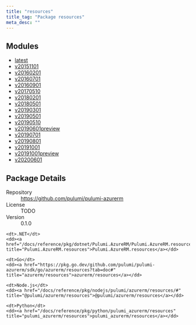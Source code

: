 ```yaml
---
title: "resources"
title_tag: "Package resources"
meta_desc: ""
---
```


<!-- WARNING: this file was generated by Pulumi Docs Generator. -->
<!-- Do not edit by hand unless you're certain you know what you are doing! -->



<h2 id="modules">Modules</h2>
<ul class="api">
    <li><a href="latest/" title="latest"><span class="symbol module"></span>latest</a></li>
    <li><a href="v20151101/" title="v20151101"><span class="symbol module"></span>v20151101</a></li>
    <li><a href="v20160201/" title="v20160201"><span class="symbol module"></span>v20160201</a></li>
    <li><a href="v20160701/" title="v20160701"><span class="symbol module"></span>v20160701</a></li>
    <li><a href="v20160901/" title="v20160901"><span class="symbol module"></span>v20160901</a></li>
    <li><a href="v20170510/" title="v20170510"><span class="symbol module"></span>v20170510</a></li>
    <li><a href="v20180201/" title="v20180201"><span class="symbol module"></span>v20180201</a></li>
    <li><a href="v20180501/" title="v20180501"><span class="symbol module"></span>v20180501</a></li>
    <li><a href="v20190301/" title="v20190301"><span class="symbol module"></span>v20190301</a></li>
    <li><a href="v20190501/" title="v20190501"><span class="symbol module"></span>v20190501</a></li>
    <li><a href="v20190510/" title="v20190510"><span class="symbol module"></span>v20190510</a></li>
    <li><a href="v20190601preview/" title="v20190601preview"><span class="symbol module"></span>v20190601preview</a></li>
    <li><a href="v20190701/" title="v20190701"><span class="symbol module"></span>v20190701</a></li>
    <li><a href="v20190801/" title="v20190801"><span class="symbol module"></span>v20190801</a></li>
    <li><a href="v20191001/" title="v20191001"><span class="symbol module"></span>v20191001</a></li>
    <li><a href="v20191001preview/" title="v20191001preview"><span class="symbol module"></span>v20191001preview</a></li>
    <li><a href="v20200601/" title="v20200601"><span class="symbol module"></span>v20200601</a></li>
</ul>

<h2 id="package-details">Package Details</h2>
<dl class="package-details">
	<dt>Repository</dt>
	<dd><a href="https://github.com/pulumi/pulumi-azurerm">https://github.com/pulumi/pulumi-azurerm</a></dd>
	<dt>License</dt>
	<dd>TODO</dd>
	<dt>Version</dt>
	<dd>0.1.0</dd>
</dl>



<dl class="tabular">

    <dt>.NET</dt>
    <dd><a href="/docs/reference/pkg/dotnet/Pulumi.AzureRM/Pulumi.AzureRM.resources.html" title="Pulumi.AzureRM.resources">Pulumi.AzureRM.resources</a></dd>

    <dt>Go</dt>
    <dd><a href="https://pkg.go.dev/github.com/pulumi/pulumi-azurerm/sdk/go/azurerm/resources?tab=doc#" title="azurerm/resources">azurerm/resources</a></dd>

    <dt>Node.js</dt>
    <dd><a href="/docs/reference/pkg/nodejs/pulumi/azurerm/resources/#" title="@pulumi/azurerm/resources">@pulumi/azurerm/resources</a></dd>

    <dt>Python</dt>
    <dd><a href="/docs/reference/pkg/python/pulumi_azurerm/resources" title="pulumi_azurerm/resources">pulumi_azurerm/resources</a></dd>

</dl>

